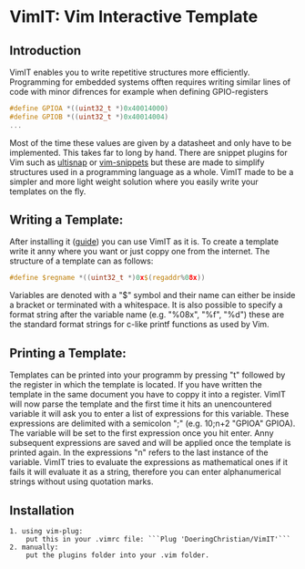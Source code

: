 # VimIT: Vim Interactive Template

## Introduction

VimIT enables you to write repetitive structures more efficiently.
Programming for embedded systems offten requires writing similar 
lines of code with minor difrences for example when defining GPIO-registers
```c
#define GPIOA *((uint32_t *)0x40014000)
#define GPIOB *((uint32_t *)0x40014004)
...
```
Most of the time these values are given by a datasheet and only have to be implemented.
This takes far to long by hand. There are snippet plugins for Vim such as [ultisnap](https://github.com/sirver/UltiSnips)
or [vim-snippets](https://github.com/honza/vim-snippets) but these are made to simplify structures
used in a programming language as a whole. VimIT made to be a simpler and more light weight
solution where you easily write your templates on the fly. 

## Writing a Template:

After installing it ([guide](#installation)) you can use VimIT as it is.
To create a template write it anny where you want or just coppy one from the internet.
The structure of a template can as follows:
```c
#define $regname *((uint32_t *)0x$(regaddr%08x))
```
Variables are denoted with a "$" symbol and their name can either be inside a bracket or 
terminated with a whitespace. It is also possible to specify a format string after the
variable name (e.g. "%08x", "%f", "%d") these are the standard format strings for
c-like printf functions as used by Vim.

## Printing a Template:

Templates can be printed into your programm by pressing "t" followed by the register in which
the template is located. If you have written the template in the same document you have to
coppy it into a register. VimIT will now parse the template and the first time it hits an unencountered
variable it will ask you to enter a list of expressions for this variable. These expressions 
are delimited with a semicolon ";" (e.g. 10;n+2 "GPIOA" GPIOA). The variable will be set to the first expression once you
hit enter. Anny subsequent expressions are saved and will be applied once the template is printed
again. In the expressions "n" refers to the last instance of the variable. VimIT tries to evaluate
the expressions as mathematical ones if it fails it will evaluate it as a string, therefore you can
enter alphanumerical strings without using quotation marks.

## Installation 
    1. using vim-plug:
        put this in your .vimrc file: ```Plug 'DoeringChristian/VimIT'```
    2. manually:
        put the plugins folder into your .vim folder.

